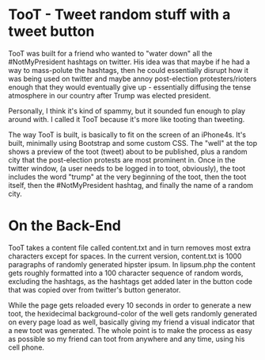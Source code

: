 # TooT - Tweet random stuff with a tweet button

TooT was built for a friend who wanted to "water down" all the #NotMyPresident hashtags on twitter. His idea was that maybe if he had a way to mass-polute the hashtags, then he could essentially disrupt how it was being used on twitter and maybe annoy post-election protesters/rioters enough that they would eventually give up - essentially diffusing the tense atmosphere in our country after Trump was elected president. 

Personally, I think it's kind of spammy, but it sounded fun enough to play around with. I called it TooT because it's more like tooting than tweeting.

The way TooT is built, is basically to fit on the screen of an iPhone4s. It's built, minimally using Bootstrap and some custom CSS. The "well" at the top shows a preview of the toot (tweet) about to be published, plus a random city that the post-election protests are most prominent in. Once in the twitter window, (a user needs to be logged in to toot, obviously), the toot includes the word "trump" at the very beginning of the toot, then the toot itself, then the #NotMyPresident hashtag, and finally the name of a random city.

# On the Back-End

TooT takes a content file called content.txt and in turn removes most extra characters except for spaces. In the current version, content.txt is 1000 paragraphs of randomly generated hipster ipsum. In lipsum.php the content gets roughly formatted into a 100 character sequence of random words, excluding the hashtags, as the hashtags get added later in the button code that was copied over from twitter's button generator.

While the page gets reloaded every 10 seconds in order to generate a new toot, the hexidecimal background-color of the well gets randomly generated on every page load as well, basically giving my friend a visual indicator that a new toot was generated. The whole point is to make the process as easy as possible so my friend can toot from anywhere and any time, using his cell phone.



